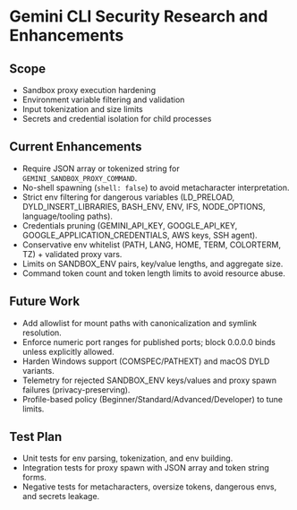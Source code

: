 # Gemini CLI Security Research and Enhancements

## Scope
- Sandbox proxy execution hardening
- Environment variable filtering and validation
- Input tokenization and size limits
- Secrets and credential isolation for child processes

## Current Enhancements
- Require JSON array or tokenized string for `GEMINI_SANDBOX_PROXY_COMMAND`.
- No-shell spawning (`shell: false`) to avoid metacharacter interpretation.
- Strict env filtering for dangerous variables (LD_PRELOAD, DYLD_INSERT_LIBRARIES, BASH_ENV, ENV, IFS, NODE_OPTIONS, language/tooling paths).
- Credentials pruning (GEMINI_API_KEY, GOOGLE_API_KEY, GOOGLE_APPLICATION_CREDENTIALS, AWS keys, SSH agent).
- Conservative env whitelist (PATH, LANG, HOME, TERM, COLORTERM, TZ) + validated proxy vars.
- Limits on SANDBOX_ENV pairs, key/value lengths, and aggregate size.
- Command token count and token length limits to avoid resource abuse.

## Future Work
- Add allowlist for mount paths with canonicalization and symlink resolution.
- Enforce numeric port ranges for published ports; block 0.0.0.0 binds unless explicitly allowed.
- Harden Windows support (COMSPEC/PATHEXT) and macOS DYLD variants.
- Telemetry for rejected SANDBOX_ENV keys/values and proxy spawn failures (privacy-preserving).
- Profile-based policy (Beginner/Standard/Advanced/Developer) to tune limits.

## Test Plan
- Unit tests for env parsing, tokenization, and env building.
- Integration tests for proxy spawn with JSON array and token string forms.
- Negative tests for metacharacters, oversize tokens, dangerous envs, and secrets leakage.